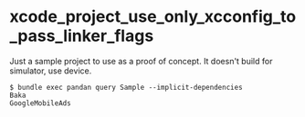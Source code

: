 # xcode_project_use_only_xcconfig_to_pass_linker_flags

Just a sample project to use as a proof of concept. It doesn't build for simulator, use device.

```
$ bundle exec pandan query Sample --implicit-dependencies
Baka
GoogleMobileAds
```
